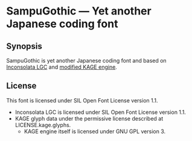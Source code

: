 SampuGothic ― Yet another Japanese coding font
===============================================

## Synopsis ##
SampuGothic is yet another Japanese coding font and based on
[Inconsolata LGC][1] and [modified KAGE engine][2].

[1]: https://github.com/MihailJP/Inconsolata-LGC
[2]: https://github.com/MihailJP/kage-engine

## License ##
This font is licensed under SIL Open Font License version 1.1.

- Inconsolata LGC is licensed under SIL Open Font License version 1.1.
- KAGE glyph data under the permissive license described at LICENSE.kage.glyphs.
  - KAGE engine itself is licensed under GNU GPL version 3.
